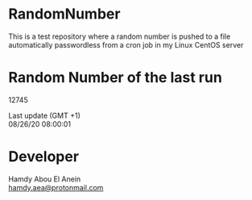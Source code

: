 # RandomNumber    
This is a test repository where a random number is pushed to a file automatically passwordless from a cron job in my Linux CentOS server    
# Random Number of the last run   
12745
      
Last update (GMT +1)    
08/26/20 08:00:01
# Developer    
Hamdy Abou El Anein   
hamdy.aea@protonmail.com
